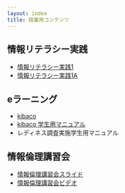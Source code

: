```yaml
---
layout: index
title: 授業用コンテンツ
---
```


情報リテラシー実践
------------------

* [情報リテラシー実践1](./1/)
* [情報リテラシー実践1A](./1a/)

eラーニング
-----------

* [kibaco](https://kibaco.tmu.ac.jp/portal?f=infolit)
* [kibaco 学生用マニュアル](http://www.comp.tmu.ac.jp/e-learning/download/mannual/kibaco_student_20150311.pdf)
* レディネス調査実施学生用マニュアル

情報倫理講習会
--------------

* [情報倫理講習会スライド](./infoethics/rinrikosyu.ppt)
* [情報倫理講習会ビデオ](./infoethics/)

